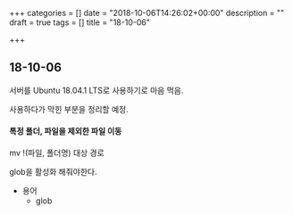 +++
categories = []
date = "2018-10-06T14:26:02+00:00"
description = ""
draft = true
tags = []
title = "18-10-06"

+++
## 18-10-06

서버를 Ubuntu 18.04.1 LTS로 사용하기로 마음 먹음.

사용하다가 막힌 부분을 정리할 예정.

#### 특정 폴더, 파일을 제외한 파일 이동

mv !(파일, 폴더명) 대상 경로

glob을 활성화 해줘야한다.

* 용어
  * glob